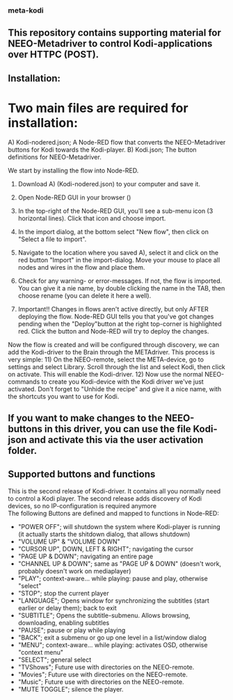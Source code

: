 ### meta-kodi

## This repository contains supporting material for NEEO-Metadriver to control Kodi-applications over HTTPC (POST).

## Installation:

# Two main files are required for installation:
A) Kodi-nodered.json; A Node-RED flow that converts the NEEO-Metadriver buttons for Kodi towards the Kodi-player.
B) Kodi.json; The button definitions for NEEO-Metadriver.

We start by installing the flow into Node-RED.
1) Download A) (Kodi-nodered.json) to your computer and save it.
2) Open Node-RED GUI in your browser (<IP-address BRAIN:1880>)
3) In the top-right of the Node-RED GUI, you'll see a sub-menu icon (3 horizontal lines). Click that icon and choose import.
4) In the import dialog, at the bottom select "New flow", then click on "Select a file to import".
5) Navigate to the location where you saved A), select it and click on the red button "Import" in the import-dialog. Move your mouse to place all nodes and wires in the flow and place them.
6) Check for any warning- or error-messages. If not, the flow is imported. You can give it a nie name, by double clicking the name in the TAB, then choose rename (you can delete it here a well).

10) Important!! Changes in flows aren't active directly, but only AFTER deploying the flow. Node-RED GUI tells you that you've got changes pending when the "Deploy"button at the right top-corner is highlighted red. Click the button and Node-RED will try to deploy the changes.  

Now the flow is created and will be configured through discovery, we can add the Kodi-driver to the Brain through the METAdriver. This process is very simple: 
11) On the NEEO-remote, select the META-device, go to settings and select Library. Scroll through the list and select Kodi, then click on activate. This will enable the Kodi-driver. 
12) Now use the normal NEEO-commands to create you Kodi-device with the Kodi driver we've just activated. Don't forget to "Unhide the recipe" and give it a nice name, with the shortcuts you want to use for Kodi.  

## If you want to make changes to the NEEO-buttons in this driver, you can use the file Kodi-json and activate this via the user activation folder. 

## Supported buttons and functions

This is the second release of Kodi-driver. It contains all you normally need to control a Kodi player.
The second release adds discovery of Kodi devices, so no IP-configuration is required anymore  
The following Buttons are defined and mapped to functions in Node-RED:
- "POWER OFF"; will shutdown the system where Kodi-player is running (it actually starts the shitdown dialog, that allows shutdown)
- "VOLUME UP" & "VOLUME DOWN"
- "CURSOR UP", DOWN, LEFT & RIGHT"; navigating the cursor
- "PAGE UP & DOWN"; navigating an entire page
- "CHANNEL UP & DOWN"; same as "PAGE UP & DOWN" (doesn't work, probably doesn't work on mediaplayer)
- "PLAY"; context-aware... while playing: pause and play, otherwise "select"
- "STOP"; stop the current player
- "LANGUAGE"; Opens window for synchronizing the subtitles (start earlier or delay them); back to exit
- "SUBTITLE"; Opens the subtitle-submenu. Allows browsing, downloading, enabling subtitles
- "PAUSE"; pause or play while playing
- "BACK"; exit a submenu or go up one level in a list/window dialog
- "MENU"; context-aware... while playing: activates OSD, otherwise "context menu"
- "SELECT"; general select
- "TVShows"; Future use with directories on the NEEO-remote.
- "Movies"; Future use with directories on the NEEO-remote.
- "Music"; Future use with directories on the NEEO-remote.
- "MUTE TOGGLE"; silence the player.
